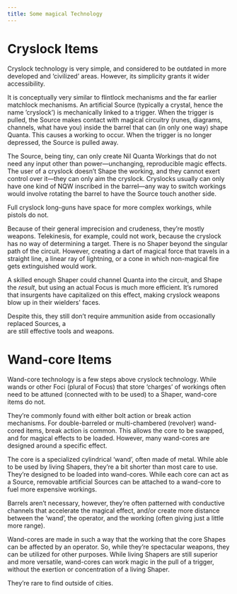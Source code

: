 ```yaml
---
title: Some magical Technology
---
```


# Cryslock Items

Cryslock technology is very simple, and considered to be outdated in more developed and ‘civilized’ areas. However, its simplicity grants it wider accessibility.

It is conceptually very similar to flintlock mechanisms and the far earlier matchlock mechanisms. An artificial Source (typically a crystal, hence the name ’cryslock’) is mechanically linked to a trigger. When the trigger is pulled, the Source makes contact with magical circuitry (runes, diagrams, channels, what have you) inside the barrel that can (in only one way) shape Quanta. This causes a working to occur. When the trigger is no longer depressed, the Source is pulled away.

The Source, being tiny, can only create Nil Quanta Workings that do not need any input other than power—unchanging, reproducible magic effects. The user of a cryslock doesn’t Shape the working, and they cannot exert control over it—they can only aim the cryslock. Cryslocks usually can only have one kind of NQW inscribed in the barrel—any way to switch workings would involve rotating the barrel to have the Source touch another side.

Full cryslock long-guns have space for more complex workings, while pistols do not. 

Because of their general imprecision and crudeness, they’re mostly weapons. Telekinesis, for example, could not work, because the cryslock has no way of determining a target. There is no Shaper beyond the singular path of the circuit. However, creating a dart of magical force that travels in a straight line, a linear ray of lightning, or a cone in which non-magical fire gets extinguished would work.

A skilled enough Shaper could channel Quanta into the circuit, and Shape the *result*, but using an actual Focus is much more efficient. It’s rumored that insurgents have capitalized on this effect, making cryslock weapons blow up in their wielders' faces.

Despite this, they still don’t require ammunition aside from occasionally replaced Sources, a  
are still effective tools and weapons.

# Wand-core Items

Wand-core technology is a few steps above cryslock technology. While wands or other Foci (plural of Focus) that store ‘charges’ of workings often need to be attuned (connected with to be used) to a Shaper, wand-core items do not.

They’re commonly found with either bolt action or break action mechanisms. For double-barreled or multi-chambered (revolver) wand-cored items, break action is common.  This allows the core to be swapped, and for magical effects to be loaded. However, many wand-cores are designed around a specific effect.

The core is a specialized cylindrical ‘wand’, often made of metal. While able to be used by living Shapers, they’re a bit shorter than most care to use. They’re designed to be loaded into wand-cores. While each core can act as a Source, removable artificial Sources can be attached to a wand-core to fuel more expensive workings.   
   
Barrels aren’t necessary, however, they’re often patterned with conductive channels that accelerate the magical effect, and/or create more distance between the ‘wand’, the operator, and the working (often giving just a little more range). 

Wand-cores are made in such a way that the working that the core Shapes can be affected by an operator. So, while they’re spectacular weapons, they can be utilized for other purposes. While living Shapers are still superior and more versatile, wand-cores can work magic in the pull of a trigger, without the exertion or concentration of a living Shaper.

They’re rare to find outside of cities.   
